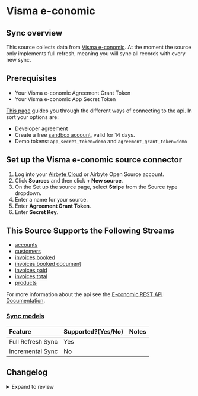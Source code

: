 # Visma e-conomic

## Sync overview

This source collects data from [Visma e-conomic](https://developer.visma.com/api/e-conomic/).
At the moment the source only implements full refresh, meaning you will sync all records with every new sync.

## Prerequisites

- Your Visma e-conomic Agreement Grant Token
- Your Visma e-conomic App Secret Token

[This page](https://www.e-conomic.com/developer/connect) guides you through the different ways of connecting to the api.
In sort your options are:

- Developer agreement
- Create a free [sandbox account](https://www.e-conomic.dk/regnskabsprogram/demo-alle), valid for 14 days.
- Demo tokens: `app_secret_token=demo` and `agreement_grant_token=demo`

## Set up the Visma e-conomic source connector

1. Log into your [Airbyte Cloud](https://cloud.airbyte.com/workspaces) or Airbyte Open Source account.
2. Click **Sources** and then click **+ New source**.
3. On the Set up the source page, select **Stripe** from the Source type dropdown.
4. Enter a name for your source.
5. Enter **Agreement Grant Token**.
6. Enter **Secret Key**.

## This Source Supports the Following Streams

- [accounts](https://restdocs.e-conomic.com/#get-accounts)
- [customers](https://restdocs.e-conomic.com/#get-customers)
- [invoices booked](https://restdocs.e-conomic.com/#get-invoices-booked)
- [invoices booked document](https://restdocs.e-conomic.com/#get-invoices-booked-bookedinvoicenumber)
- [invoices paid](https://restdocs.e-conomic.com/#get-invoices-paid)
- [invoices total](https://restdocs.e-conomic.com/#get-invoices-totals)
- [products](https://restdocs.e-conomic.com/#get-products)

For more information about the api see the [E-conomic REST API Documentation](https://restdocs.e-conomic.com/#tl-dr).

### [Sync models](https://docs.airbyte.com/cloud/core-concepts/#connection-sync-modes)

| Feature           | Supported?\(Yes/No\) | Notes |
| :---------------- | :------------------- | :---- |
| Full Refresh Sync | Yes                  |       |
| Incremental Sync  | No                   |       |

## Changelog

<details>
  <summary>Expand to review</summary>

| Version | Date       | Pull Request                                             | Subject                                                                         |
| :------ | :--------- | :------------------------------------------------------- | :------------------------------------------------------------------------------ |
| 0.2.13 | 2024-07-27 | [42808](https://github.com/airbytehq/airbyte/pull/42808) | Update dependencies |
| 0.2.12 | 2024-07-20 | [42181](https://github.com/airbytehq/airbyte/pull/42181) | Update dependencies |
| 0.2.11 | 2024-07-13 | [41456](https://github.com/airbytehq/airbyte/pull/41456) | Update dependencies |
| 0.2.10 | 2024-07-09 | [41292](https://github.com/airbytehq/airbyte/pull/41292) | Update dependencies |
| 0.2.9 | 2024-07-06 | [40905](https://github.com/airbytehq/airbyte/pull/40905) | Update dependencies |
| 0.2.8 | 2024-06-25 | [40492](https://github.com/airbytehq/airbyte/pull/40492) | Update dependencies |
| 0.2.7 | 2024-06-22 | [40194](https://github.com/airbytehq/airbyte/pull/40194) | Update dependencies |
| 0.2.6 | 2024-06-04 | [38982](https://github.com/airbytehq/airbyte/pull/38982) | [autopull] Upgrade base image to v1.2.1 |
| 0.2.5 | 2024-05-28 | [38691](https://github.com/airbytehq/airbyte/pull/38691) | Make compatibility with builder |
| 0.2.4 | 2024-04-19 | [37283](https://github.com/airbytehq/airbyte/pull/37283) | Updating to 0.80.0 CDK |
| 0.2.3 | 2024-04-18 | [37283](https://github.com/airbytehq/airbyte/pull/37283) | Manage dependencies with Poetry. |
| 0.2.2 | 2024-04-15 | [37283](https://github.com/airbytehq/airbyte/pull/37283) | Base image migration: remove Dockerfile and use the python-connector-base image |
| 0.2.1 | 2024-04-12 | [37283](https://github.com/airbytehq/airbyte/pull/37283) | schema descriptions |
| 0.2.0 | 2023-10-20 | [30991](https://github.com/airbytehq/airbyte/pull/30991) | Migrate to Low-code Framework |
| 0.1.0 | 2022-11-08 | [18595](https://github.com/airbytehq/airbyte/pull/18595) | Adding Visma e-conomic as a source |

</details>
